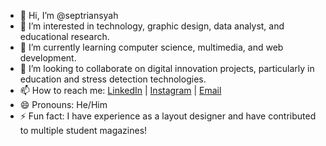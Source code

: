 - 👋 Hi, I’m @septriansyah  
- 👀 I’m interested in technology, graphic design, data analyst, and educational research.  
- 🌱 I’m currently learning computer science, multimedia, and web development.  
- 💞️ I’m looking to collaborate on digital innovation projects, particularly in education and stress detection technologies.  
- 📫 How to reach me: [LinkedIn](https://www.linkedin.com/in/septriansyah) | [Instagram](https://www.instagram.com/septri_n.syah/?hl=en) | [Email](mailto:septriansyah31@gmail.com)  
- 😄 Pronouns: He/Him  
- ⚡ Fun fact: I have experience as a layout designer and have contributed to multiple student magazines!  
